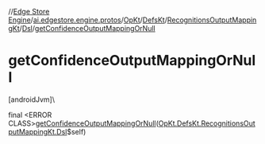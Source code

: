 //[Edge Store Engine](../../../../../../index.md)/[ai.edgestore.engine.protos](../../../../index.md)/[OpKt](../../../index.md)/[DefsKt](../../index.md)/[RecognitionsOutputMappingKt](../index.md)/[Dsl](index.md)/[getConfidenceOutputMappingOrNull](get-confidence-output-mapping-or-null.md)

# getConfidenceOutputMappingOrNull

[androidJvm]\

final &lt;ERROR CLASS&gt;[getConfidenceOutputMappingOrNull](get-confidence-output-mapping-or-null.md)([OpKt.DefsKt.RecognitionsOutputMappingKt.Dsl](index.md)$self)
